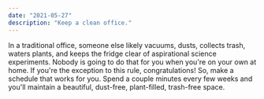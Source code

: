 ```yaml
---
date: "2021-05-27"
description: "Keep a clean office."
---
```


In a traditional office, someone else likely vacuums, dusts, collects trash, waters plants, and keeps the fridge clear of aspirational science experiments. Nobody is going to do that for you when you're on your own at home. If you're the exception to this rule, congratulations! So, make a schedule that works for you. Spend a couple minutes every few weeks and you'll maintain a beautiful, dust-free, plant-filled, trash-free space.